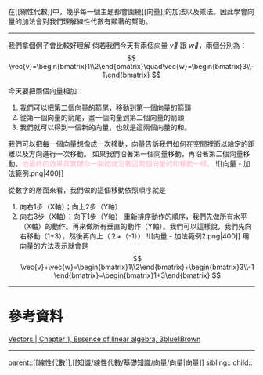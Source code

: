 在[[線性代數]]中，幾乎每一個主題都會圍繞[[向量]]的加法以及乘法。因此學會向量的加法會對我們理解線性代數有顯著的幫助。
- - -
我們拿個例子會比較好理解
倘若我們今天有兩個向量 $\vec{v}$ 跟 $\vec{w}$，兩個分別為：
$$
\vec{v}=\begin{bmatrix}1\\2\end{bmatrix}\quad\vec{w}=\begin{bmatrix}3\\-1\end{bmatrix}
$$

今天要把兩個向量相加：
1. 我們可以把第二個向量的箭尾，移動到第一個向量的箭頭
2. 從第一個向量的箭尾，畫一個向量到第二個向量的箭頭
3. 我們就可以得到一個新的向量，也就是這兩個向量的和。

我們可以把每一個向量想像成一次移動，向量告訴我們如何在空間裡面以給定的距離以及方向進行一次移動。
如果我們沿著第一個向量移動，再沿著第二個向量移動。<font color=ffb3c6>他最終的效果其實跟你一開始就沿著這兩個向量的和移動一樣。</font>
![[向量 - 加法範例.png|400]]

從數字的層面來看，我們做的這個移動依照順序就是
1. 向右1步（X軸）；向上2步（Y軸）
2. 向右3步（X軸）；向下1步（Y軸）
重新排序動作的順序，我們先做所有水平（X軸）的動作。再來做所有垂直的動作（Y軸）。我們可以這樣說，我們先向右移動（1+3），然後再向上（２+（-1））
![[向量 - 加法範例2.png|400]]
用向量的方法表示就會是
$$
\vec{v}+\vec{w}=\begin{bmatrix}1\\2\end{bmatrix}+\begin{bmatrix}3\\-1\end{bmatrix}=\begin{bmatrix}1+3\end{bmatrix}
$$
- - -
# 參考資料
[Vectors | Chapter 1, Essence of linear algebra, 3blue1Brown](https://youtu.be/fNk_zzaMoSs?si=85Hj1NIse1pMb0-2&t=276)

- - -
parent::[[線性代數]],[[知識/線性代數/基礎知識/向量/向量|向量]]
sibling::
child::